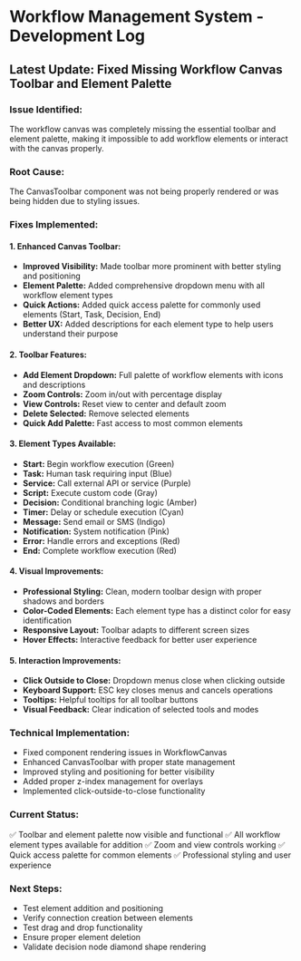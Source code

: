 # Workflow Management System - Development Log

## Latest Update: Fixed Missing Workflow Canvas Toolbar and Element Palette

### Issue Identified:
The workflow canvas was completely missing the essential toolbar and element palette, making it impossible to add workflow elements or interact with the canvas properly.

### Root Cause:
The CanvasToolbar component was not being properly rendered or was being hidden due to styling issues.

### Fixes Implemented:

#### 1. **Enhanced Canvas Toolbar:**
- **Improved Visibility:** Made toolbar more prominent with better styling and positioning
- **Element Palette:** Added comprehensive dropdown menu with all workflow element types
- **Quick Actions:** Added quick access palette for commonly used elements (Start, Task, Decision, End)
- **Better UX:** Added descriptions for each element type to help users understand their purpose

#### 2. **Toolbar Features:**
- **Add Element Dropdown:** Full palette of workflow elements with icons and descriptions
- **Zoom Controls:** Zoom in/out with percentage display
- **View Controls:** Reset view to center and default zoom
- **Delete Selected:** Remove selected elements
- **Quick Add Palette:** Fast access to most common elements

#### 3. **Element Types Available:**
- **Start:** Begin workflow execution (Green)
- **Task:** Human task requiring input (Blue)
- **Service:** Call external API or service (Purple)
- **Script:** Execute custom code (Gray)
- **Decision:** Conditional branching logic (Amber)
- **Timer:** Delay or schedule execution (Cyan)
- **Message:** Send email or SMS (Indigo)
- **Notification:** System notification (Pink)
- **Error:** Handle errors and exceptions (Red)
- **End:** Complete workflow execution (Red)

#### 4. **Visual Improvements:**
- **Professional Styling:** Clean, modern toolbar design with proper shadows and borders
- **Color-Coded Elements:** Each element type has a distinct color for easy identification
- **Responsive Layout:** Toolbar adapts to different screen sizes
- **Hover Effects:** Interactive feedback for better user experience

#### 5. **Interaction Improvements:**
- **Click Outside to Close:** Dropdown menus close when clicking outside
- **Keyboard Support:** ESC key closes menus and cancels operations
- **Tooltips:** Helpful tooltips for all toolbar buttons
- **Visual Feedback:** Clear indication of selected tools and modes

### Technical Implementation:
- Fixed component rendering issues in WorkflowCanvas
- Enhanced CanvasToolbar with proper state management
- Improved styling and positioning for better visibility
- Added proper z-index management for overlays
- Implemented click-outside-to-close functionality

### Current Status:
✅ Toolbar and element palette now visible and functional
✅ All workflow element types available for addition
✅ Zoom and view controls working
✅ Quick access palette for common elements
✅ Professional styling and user experience

### Next Steps:
- Test element addition and positioning
- Verify connection creation between elements
- Test drag and drop functionality
- Ensure proper element deletion
- Validate decision node diamond shape rendering